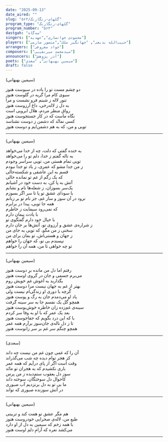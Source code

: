 ```yaml
---
date: "2025-09-13"
date_aired: ""
slug: "گلهای-رنگارنگ/۵۶۴"
program_type: "گلهای-رنگارنگ"
program_number: "۵۶۴"
dastgah: "سه‌گاه"
singers: ["محمودی خوانساری","عهدیه"]
players: ["حبیب‌الله بدیعی", "جهانگیر ملک","منصور صارمی"]
arrangers: ["جواد معروفی"]
composers: ["سیدمحمد میرنقیبی"]
announcers: ["آذر پژوهش"]
poets: ["سیمین بهبهانی", "سعدی"]
draft: false
---
```


(سیمین بهبهانی)  

دو چشم مست تو را باده در سبوست هنوز  
سبوی کام مرا گریه در گلوست هنوز  
تنور لاله ز شبنم فرو نشست و مرا  
به دل ز لاله‌رخی، داغ آرزوست هنوز  
رواق منظر مردم، هلال ابرویی است  
نگاه ماست که در کار جستجوست هنوز  
کسی نمانْد که دشمن ز دوست نشناسد  
تویی و من، که به هم دشمن‌ایم و دوست هنوز  

---

(سیمین بهبهانی)

به خنده گفتی که دلت، چه از خدا می‌خواهد  
به ناله گفتم ز خدا، دلم تو را می‌خواهد  
تویی تمام هستی من، تویی سراسر وجودم  
ز من جدا مشو که عمری، ز یاد تو جدا نبودم  
قسم به این عاشقی و شکسته‌حالی  
که یک رگم از غم تو نمانده خالی  
آتش به پا کن، به دست خود در آشیانم  
یک‌سر بسوزان، ز شعله‌ها نام و نشانم  
با سودای عشق تو پا تا سر اگر بسوزم  
نرود در آن سوز و ساز غم، جز نام تو بر زبانم  
همه جا تویی، پیدا در برابرم  
که نمی‌رود سیمایت ز خاطرم  
با یادت پیمان دارم  
با خیال خود دارم گفتگوی تو  
ز شراره‌ی عشق و آرزوی تو، آتش‌ها بر جان دارم  
سخنی ز من مگو، که تویی به جای من  
ز جهان و هستی‌اش، تو بمان برای من  
نپسندم بی تو، که جهان را خواهم  
تو چه خواهی تا من، همه آن را خواهم  

---

(سیمین بهبهانی)

رفتم اما دل من مانده برِ دوست هنوز  
می‌برم جسمی و جان در گروی اوست هنوز  
بگذارید به آغوش غم خویش روم  
بهتر از غم به جهان نیست مرا دوست هنوز  
گرچه با دوری او زندگی‌ام نیست ولی  
یاد او می‌دمدم جان به رگ و پوست هنوز  
همچو گل یک نفسم جا به سر سینه گرفت  
سینه‌ی غم‌زده زان خاطره خوش‌بوست هنوز  
بعد یک عمر که با او به وفا سر کردم  
با که این درد بگویم که جفاجوست هنوز  
تا ز دل ناله‌ی جان‌سوز برآرم همه عمر  
همچو چنگم سر غم بر سر زانوست هنوز

---

(سعدی)

آن را که غمی چون غم من نیست چه داند  
کز هجر توام دیده چه شب می‌گذراند  
وقت است اگر از پای درآیم که همه عمر  
باری نکشیدم که به هجران تو مانَد  
سوز دل یعقوب ستم‌دیده ز من پرس  
کاحوال دل سوختگان، سوخته داند  
ما بی تو به دل برنزدیم آب صبوری  
در آتش سوزنده صبوری که تواند

---

(سیمین بهبهانی)

هم مگر عشق تو همت کند و تربیتی  
طبع من، لاله‌ی صحرایی خودروست هنوز  
با همه زخم که سیمین به دل از او دارد  
می‌کشد نعره که آرامِ دلم اوست هنوز

---